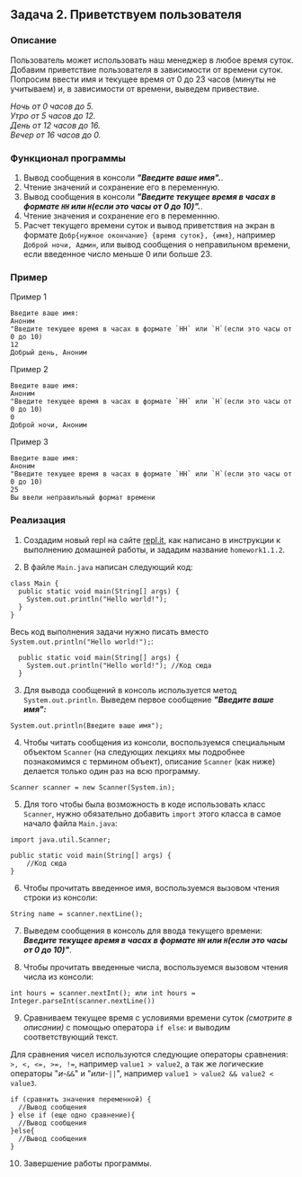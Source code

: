 ## Задача 2. Приветствуем пользователя

### Описание
Пользователь может использовать наш менеджер в любое время суток. Добавим приветствие пользователя в зависимости от времени суток. Попросим ввести имя и текущее время от 0 до 23 часов (минуты не учитываем) и, в зависимости от времени, выведем привествие.

*Ночь от 0 часов до 5.*  
*Утро от 5 часов до 12.*  
*День от 12 часов до 16.*  
*Вечер от 16 часов до 0.*  

### Функционал программы

1. Вывод сообщения в консоли **_"Введите ваше имя"._**.
2. Чтение значений и сохранение его в переменную.
3. Вывод сообщения в консоли **_"Введите текущее время в часах в формате `HH` или `H`(если это часы от 0 до 10)"._**.
4. Чтение значения и сохранение его в переменнню.
5. Расчет текущего времени суток и вывод приветствия на экран в формате `Добр{нужное окончание} {время суток}, {имя}`, например `Доброй ночи, Админ`, или вывод сообщения о неправильном времени, если введенное число меньше 0 или больше 23. 

### Пример

Пример 1
```
Введите ваше имя:
Аноним
"Введите текущее время в часах в формате `HH` или `H`(если это часы от 0 до 10)
12
Добрый день, Аноним
```


Пример 2
```
Введите ваше имя:
Аноним
"Введите текущее время в часах в формате `HH` или `H`(если это часы от 0 до 10)
0
Доброй ночи, Аноним
```


Пример 3
```
Введите ваше имя:
Аноним
"Введите текущее время в часах в формате `HH` или `H`(если это часы от 0 до 10)
25
Вы ввели неправильный формат времени
```

### Реализация
1. Создадим новый repl на сайте [repl.it](https://repl.it/repls), как написано в инструкции к выполнению домашней работы, и зададим название `homework1.1.2`.

2. В файле `Main.java` написан следующий код:

```
class Main {
  public static void main(String[] args) {
    System.out.println("Hello world!");
  }
}
``` 

Весь код выполнения задачи нужно писать вместо `System.out.println("Hello world!");`:

```
  public static void main(String[] args) {
    System.out.println("Hello world!"); //Код сюда
  }
```

3. Для вывода сообщений в консоль используется метод `System.out.println`. Выведем первое сообщение **_"Введите ваше имя":_**

```
System.out.println(Введите ваше имя");
```

4. Чтобы читать сообщения из консоли, воспользуемся специальным объектом `Scanner` (на следующих лекциях
мы подробнее познакомимся с термином объект), описание `Scanner` (как ниже) делается только один раз на всю программу.

```
Scanner scanner = new Scanner(System.in);
``` 

5. Для того чтобы была возможность в коде использовать класс `Scanner`, нужно обязательно добавить `import` этого класса 
в самое начало файла `Main.java`:

```
import java.util.Scanner;
  
public static void main(String[] args) {
    //Код сюда
}
 ```
6. Чтобы прочитать введенное имя, воспользуемся вызовом чтения строки из консоли:

```
String name = scanner.nextLine();
```

7. Выведем сообщения в консоль для ввода текущего времени: **_Введите текущее время в часах в формате `HH` или `H`(если это часы от 0 до 10)"_**.

8. Чтобы прочитать введенные числа, воспользуемся вызовом чтения числа из консоли:

```
int hours = scanner.nextInt(); или int hours = Integer.parseInt(scanner.nextLine())
```

9. Сравниваем текущее время с условиями времени суток *(смотрите в описании)* с помощью оператора `if else`:
и выводим соответствующий текст.

Для сравнения чисел используются следующие операторы сравнения: `>, <, <=, >=, !=`, например `value1 > value2`, а так же логические операторы "*и*-`&&`" и "*или-`||`*", например `value1 > value2 && value2 < value3`.

```
if (сравнить значения переменной) {
  //Вывод сообщения
} else if (еще одно сравнение){
  //Вывод сообщения
}else{
  //Вывод сообщения
}
```

10. Завершение работы программы.